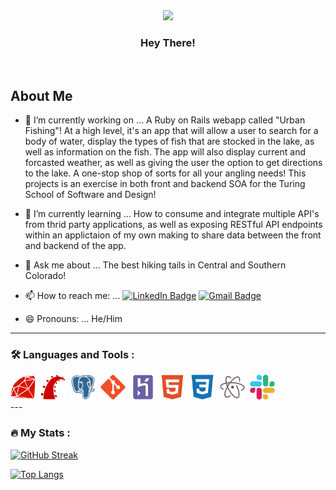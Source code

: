 <div id="header" align="center">
  <img src="https://media.giphy.com/media/QLKSt3wQqlj7a/giphy.gif" width="250"/>
</div>
<h3 align="center">
  Hey There!
</h3>

<br>

## About Me 
- 🔭 I’m currently working on ... A Ruby on Rails webapp called "Urban Fishing"! At a high level, it's an app that will allow a user to search for a body of water, display the types of fish that are stocked in the lake, as well as information on the fish. The app will also display current and forcasted weather, as well as giving the user the option to get directions to the lake. A one-stop shop of sorts for all your angling needs! This projects is an exercise in both front and backend SOA for the Turing School of Software and Design! 

- 🌱 I’m currently learning ... How to consume and integrate multiple API's from thrid party applications, as well as exposing RESTful API endpoints within an applictaion of my own making to share data between the front and backend of the app. 

- 💬 Ask me about ... The best hiking tails in Central and Southern Colorado!
- 📫 How to reach me: ... <a href="https://www.linkedin.com/in/emielke76"><img src="https://img.shields.io/badge/LinkedIn-emielke76-blue" alt="LinkedIn Badge"></a> <a href="mailto:emielke76@gmail.com"><img src="https://img.shields.io/badge/Gmail-emielke76%40gmail.com-red" alt="Gmail Badge"></a>
- 😄 Pronouns: ... He/Him
---

### :hammer_and_wrench: Languages and Tools :
<div>
<img src="https://github.com/devicons/devicon/blob/master/icons/ruby/ruby-plain.svg"  title="Ruby" alt="Ruby" width="40" height="40"/>&nbsp;
  <img src="https://github.com/devicons/devicon/blob/master/icons/rails/rails-plain.svg" title="Rails" alt="Rails " width="40" height="40"/>&nbsp;
  <img src="https://github.com/devicons/devicon/blob/master/icons/postgresql/postgresql-plain.svg" title="PostgreSQL" alt="PostgreSQL" width="40" height="40"/>&nbsp;
  <img src="https://github.com/devicons/devicon/blob/master/icons/git/git-plain.svg" title="Git" alt="Git" width="40" height="40"/>&nbsp;
  <img src="https://github.com/devicons/devicon/blob/master/icons/heroku/heroku-plain.svg" title="Heroku" alt="Heroku" width="40" height="40"/>&nbsp;
  <img src="https://github.com/devicons/devicon/blob/master/icons/html5/html5-plain.svg" title="HTML5" alt="HTML5" width="40" height="40"/>&nbsp;
  <img src="https://github.com/devicons/devicon/blob/master/icons/css3/css3-plain.svg" title="CSS3" alt="CSS" width="40" height="40"/>&nbsp;
  <img src="https://github.com/devicons/devicon/blob/master/icons/atom/atom-original.svg" title="Atom" alt="Atom" width="40" height="40"/>&nbsp;
  <img src="https://github.com/devicons/devicon/blob/master/icons/slack/slack-original.svg" title="Slack" alt="Slack" width="40" height="40"/>&nbsp;
</div>
---

### :fire: My Stats :
[![GitHub Streak](http://github-readme-streak-stats.herokuapp.com?user=emielke76&theme=dark&background=000000)](https://git.io/streak-stats)

[![Top Langs](https://github-readme-stats.vercel.app/api/top-langs/?username=emielke76&layout=compact&theme=vision-friendly-dark)](https://github.com/anuraghazra/github-readme-stats)
